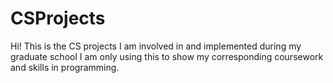 # CSProjects
  Hi! This is the CS projects I am involved in and implemented during my graduate school
  I am only using this to show my corresponding coursework and skills in programming.
  
